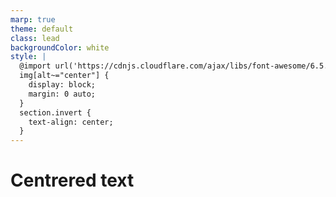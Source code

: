 ```yaml
---
marp: true
theme: default
class: lead
backgroundColor: white
style: |
  @import url('https://cdnjs.cloudflare.com/ajax/libs/font-awesome/6.5.1/css/all.min.css');
  img[alt~="center"] {
    display: block;
    margin: 0 auto;
  }
  section.invert {
    text-align: center;
  }
---
```


<!-- _class: invert -->
<!-- _backgroundColor: #46afa0 -->
<!-- _paginate: skip -->

# Centrered text
